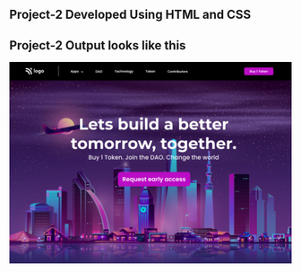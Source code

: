 ## Project-2 Developed Using HTML and CSS
## Project-2 Output looks like this
![Project-2 Output Image](./output.png "Project-2 Output Image")